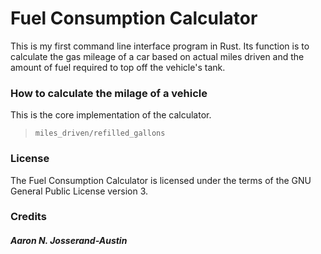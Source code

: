 # Fuel Consumption Calculator

This is my first command line interface program in Rust. Its function is to calculate the gas mileage of a car based on actual miles driven and the amount of fuel required to top off the vehicle's tank.
 
### How to calculate the milage of a vehicle

This is the core implementation of the calculator.

> `miles_driven/refilled_gallons`

### License
The Fuel Consumption Calculator is licensed under the terms of the GNU General Public License version 3.

### Credits
##### Aaron N. Josserand-Austin
